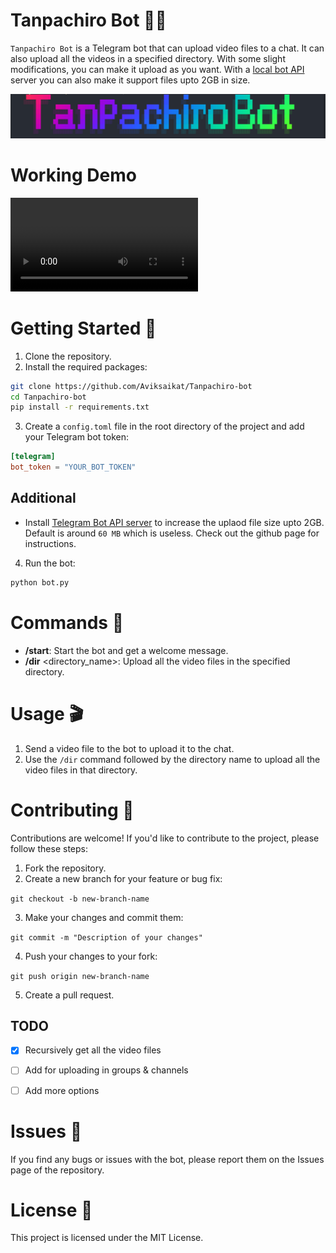 # Tanpachiro Bot 🤖🎥

`Tanpachiro Bot` is a Telegram bot that can upload video files to a chat. It can also upload all the videos in a specified directory. With some slight modifications, you can make it upload as you want. With a [local bot API](https://github.com/tdlib/telegram-bot-api) server you can also make it support files upto 2GB in size.

![](media/banner_tanpachiro.png)

# Working Demo
![](media/demo.mp4)

# Getting Started 🚀
1. Clone the repository.
2. Install the required packages:
```sh
git clone https://github.com/Aviksaikat/Tanpachiro-bot
cd Tanpachiro-bot
pip install -r requirements.txt
```

3. Create a `config.toml` file in the root directory of the project and add your Telegram bot token:

```toml
[telegram]
bot_token = "YOUR_BOT_TOKEN"
```

## Additional 
- Install [Telegram Bot API server](https://github.com/tdlib/telegram-bot-api) to increase the uplaod file size upto 2GB. Default is around `60 MB` which is useless. Check out the github page for instructions.


4. Run the bot: 
```py
python bot.py
```

# Commands 📝
- **/start**: Start the bot and get a welcome message.
- **/dir** <directory_name>: Upload all the video files in the specified directory.

# Usage 🎬
1. Send a video file to the bot to upload it to the chat.
2. Use the `/dir` command followed by the directory name to upload all the video files in that directory.

# Contributing 🤝
Contributions are welcome! If you'd like to contribute to the project, please follow these steps:

1. Fork the repository.
2. Create a new branch for your feature or bug fix: 

`git checkout -b new-branch-name`

3. Make your changes and commit them: 

`git commit -m "Description of your changes"`

4. Push your changes to your fork: 

`git push origin new-branch-name`

5. Create a pull request.

## TODO

- [x] Recursively get all the video files
- [ ] Add for uploading in groups & channels
- [ ] Add more options


# Issues 🐛
If you find any bugs or issues with the bot, please report them on the Issues page of the repository.

# License 📜
This project is licensed under the MIT License.
